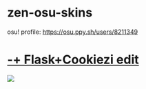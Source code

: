 # zen-osu-skins
osu! profile: https://osu.ppy.sh/users/8211349

# [-+ Flask+Cookiezi edit](https://zen0k.s-ul.eu/R0pQHbnV)
![](https://i.imgur.com/WZPgFql.jpg)
